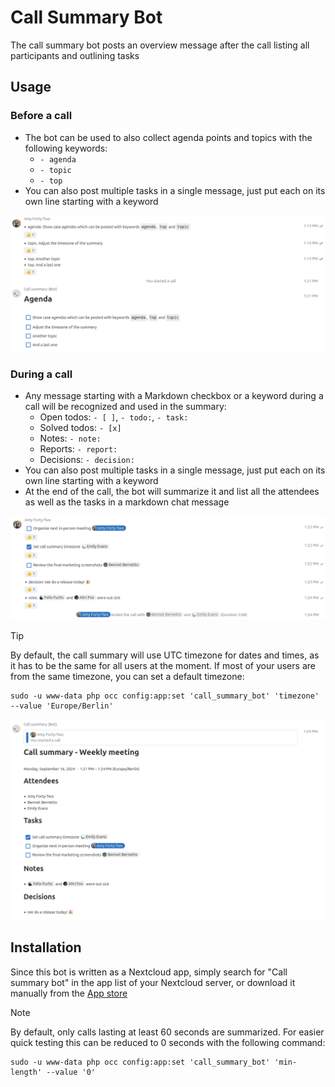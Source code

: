 # Call Summary Bot

The call summary bot posts an overview message after the call listing all participants and outlining tasks

## Usage

### Before a call

- The bot can be used to also collect agenda points and topics with the following keywords:
  - `- agenda`
  - `- topic`
  - `- top`
- You can also post multiple tasks in a single message, just put each on its own line starting with a keyword

![Screenshot showing the agenda being posted when the call was started](docs/agenda.png)

### During a call

- Any message starting with a Markdown checkbox or a keyword during a call will be recognized and used in the summary:
  - Open todos: `- [ ]`, `- todo:`, `- task:`
  - Solved todos: `- [x]`
  - Notes: `- note:`
  - Reports: `- report:`
  - Decisions: `- decision:`
- You can also post multiple tasks in a single message, just put each on its own line starting with a keyword
- At the end of the call, the bot will summarize it and list all the attendees as well as the tasks in a markdown chat message

![Screenshot showing the chat log](docs/chatlog.png)

> [!TIP]
> By default, the call summary will use UTC timezone for dates and times, as it has to be the same for all users at the moment.
> If most of your users are from the same timezone, you can set a default timezone:
> ```shell
> sudo -u www-data php occ config:app:set 'call_summary_bot' 'timezone' --value 'Europe/Berlin'
> ```

![Screenshot showing the call summary message](docs/screenshot.png)

## Installation

Since this bot is written as a Nextcloud app, simply search for "Call summary bot" in the app list of your Nextcloud server, or download it manually from the [App store](https://apps.nextcloud.com/apps/call_summary_bot)

> [!NOTE]
> By default, only calls lasting at least 60 seconds are summarized. For easier quick testing this can be reduced to 0 seconds with the following command:
> ```shell
> sudo -u www-data php occ config:app:set 'call_summary_bot' 'min-length' --value '0'
> ```
